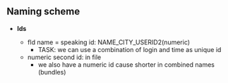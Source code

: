 
Naming scheme
----------------------------------------------------------

- **Ids**

  - fld name = speaking id: NAME_CITY_USERID2(numeric)
    - TASK: we can use a combination of login and time as unique id
  - numeric second id:      in file
    - we also have a numeric id cause shorter in combined names (bundles)

